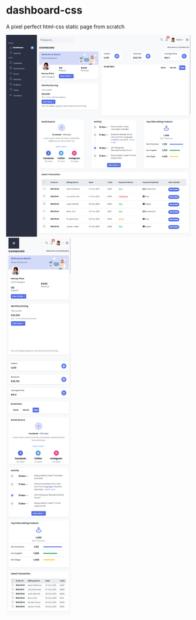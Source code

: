 # dashboard-css
A pixel perfect html-css static page from scratch

![Screenshot](https://github.com/avivdaniel/dashboard-css/blob/master/desktop-screenshot.png)
![Screenshot](https://github.com/avivdaniel/dashboard-css/blob/master/mobile%20screenshot.png)
